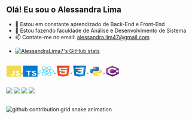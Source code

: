 ## Olá! Eu sou o Alessandra Lima

- 🔭 Estou em constante aprendizado de Back-End e Front-End
- 🌱 Estou fazendo faculdade de Análise e Desenvolvimento de Sistema
- 📫 Contate-me no email: alessandra.lim47@gmail.com

<div>
<a href="https://github.com/alessandralima7">
<div>

- ![AlessandraLima7's GitHub stats](https://github-readme-stats.vercel.app/api?username=alessandralima7&show_icons=true&theme=midnight-purple)
<div style="display: inline_block"><br>
  <img align="center" alt="Rafa-Js" height="30" width="40" src="https://raw.githubusercontent.com/devicons/devicon/master/icons/javascript/javascript-plain.svg">
  <img align="center" alt="Rafa-Ts" height="30" width="40" src="https://raw.githubusercontent.com/devicons/devicon/master/icons/typescript/typescript-plain.svg">
  <img align="center" alt="Rafa-React" height="30" width="40" src="https://raw.githubusercontent.com/devicons/devicon/master/icons/react/react-original.svg">
  <img align="center" alt="Rafa-HTML" height="30" width="40" src="https://raw.githubusercontent.com/devicons/devicon/master/icons/html5/html5-original.svg">
  <img align="center" alt="Rafa-CSS" height="30" width="40" src="https://raw.githubusercontent.com/devicons/devicon/master/icons/css3/css3-original.svg">
  <img align="center" alt="Rafa-Python" height="30" width="40" src="https://raw.githubusercontent.com/devicons/devicon/master/icons/python/python-original.svg">
  <img align="center" alt="Rafa-Csharp" height="30" width="40" src="https://raw.githubusercontent.com/devicons/devicon/master/icons/csharp/csharp-original.svg">
</div>

##
 <a href="https://instagram.com/lelima65" target="_blank"><img src="https://img.shields.io/badge/-Instagram-%23E4405F?style=for-the-badge&logo=instagram&logoColor=white" target="_blank"></a>
 <a href="https://discord.gg/bfaCASVTMq" target="_blank"><img src="https://img.shields.io/badge/Discord-7289DA?style=for-the-badge&logo=discord&logoColor=white" target="_blank"></a> 
  <a href = "emailto:alessandra.lim47@gmail.com"><img src="https://img.shields.io/badge/-Gmail-%23333?style=for-the-badge&logo=gmail&logoColor=white" target="_blank"></a>
  <a href="https://www.linkedin.com/in/alessandralima7/" target="_blank"><img src="https://img.shields.io/badge/-LinkedIn-%230077B5?style=for-the-badge&logo=linkedin&logoColor=white" target="_blank"></a> 
##
<picture align="center">
  <source media="(prefers-color-scheme: dark)" srcset="https://raw.githubusercontent.com/alessandralima7/alessandralima7/output/github-contribution-grid-snake-dark.svg">
  <source media="(prefers-color-scheme: light)" srcset="https://raw.githubusercontent.com/alessandralima7/alessandralima7/output/github-contribution-grid-snake-dark.svg">
  <img align="center" alt="github contribution grid snake animation" src="https://raw.githubusercontent.com/mari4souza/alessandralima7/output/github-contribution-grid-snake.svg">
</picture>
